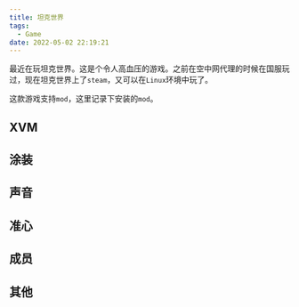 ```yaml
---
title: 坦克世界
tags:
  - Game
date: 2022-05-02 22:19:21
---
```

最近在玩坦克世界。这是个令人高血压的游戏。之前在空中网代理的时候在国服玩过，现在坦克世界上了`steam`，又可以在`Linux`环境中玩了。

这款游戏支持`mod`，这里记录下安装的`mod`。

<!--more-->

## XVM

## 涂装

## 声音

## 准心

## 成员

## 其他
